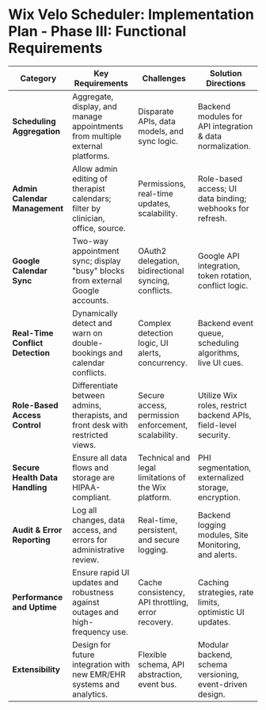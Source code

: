 # Wix Velo Scheduler: Implementation Plan - Phase III: Functional Requirements

| Category                       | Key Requirements                                                                 | Challenges                                           | Solution Directions                                       |
| ------------------------------ | -------------------------------------------------------------------------------- | ---------------------------------------------------- | --------------------------------------------------------- |
| **Scheduling Aggregation**     | Aggregate, display, and manage appointments from multiple external platforms.      | Disparate APIs, data models, and sync logic.         | Backend modules for API integration & data normalization. |
| **Admin Calendar Management**  | Allow admin editing of therapist calendars; filter by clinician, office, source. | Permissions, real-time updates, scalability.         | Role-based access; UI data binding; webhooks for refresh. |
| **Google Calendar Sync**       | Two-way appointment sync; display "busy" blocks from external Google accounts.   | OAuth2 delegation, bidirectional syncing, conflicts. | Google API integration, token rotation, conflict logic.   |
| **Real-Time Conflict Detection** | Dynamically detect and warn on double-bookings and calendar conflicts.           | Complex detection logic, UI alerts, concurrency.     | Backend event queue, scheduling algorithms, live UI cues. |
| **Role-Based Access Control**  | Differentiate between admins, therapists, and front desk with restricted views.  | Secure access, permission enforcement, scalability.  | Utilize Wix roles, restrict backend APIs, field-level security. |
| **Secure Health Data Handling**| Ensure all data flows and storage are HIPAA-compliant.                            | Technical and legal limitations of the Wix platform. | PHI segmentation, externalized storage, encryption.       |
| **Audit & Error Reporting**    | Log all changes, data access, and errors for administrative review.              | Real-time, persistent, and secure logging.           | Backend logging modules, Site Monitoring, and alerts.     |
| **Performance and Uptime**     | Ensure rapid UI updates and robustness against outages and high-frequency use.    | Cache consistency, API throttling, error recovery.   | Caching strategies, rate limits, optimistic UI updates.   |
| **Extensibility**              | Design for future integration with new EMR/EHR systems and analytics.            | Flexible schema, API abstraction, event bus.         | Modular backend, schema versioning, event-driven design.  |
